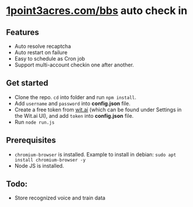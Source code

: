 # [1point3acres.com/bbs](https://www.1point3acres.com/bbs/) auto check in

## Features
 - Auto resolve recaptcha
 - Auto restart on failure
 - Easy to schedule as Cron job
 - Support multi-account checkin one after another.
 
## Get started
 - Clone the repo. `cd` into folder and run `npm install`.
 - Add `username` and `password` into **config.json** file.
 - Create a free token from [wit.ai](https://wit.ai/) (which can be found under Settings in the Wit.ai UI), and add `token` into **config.json** file.
 - Run `node run.js`

## Prerequisites
 - `chromium-browser` is installed. Example to install in debian: `sudo apt install chromium-browser -y`
 - Node JS is installed.

## Todo:

 - Store recognized voice and train data

